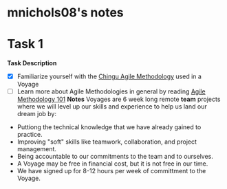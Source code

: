 # mnichols08's notes
# Task 1

**__Task Description__**
- [x] Familiarize yourself with the [Chingu Agile Methodology](https://github.com/chingu-voyages/Handbook/blob/main/docs/guides/voyage/voyage.md#sprint-3-5---reaching-your-mvp) used in a Voyage 
- [ ] Learn more about Agile Methodologies in general by reading [Agile Methodology 101](https://github.com/chingu-voyages/Handbook/blob/main/docs/resources/projresources/agile101.md#agile-methodology-101)
**__Notes__**
Voyages are 6 week long remote **team** projects where we will level up our skills and experience to help us land our dream job by: 
* Puttiong the technical knowledge that we have already gained to practice.
* Improving "soft" skills like teamwork, collaboration, and project management.
* Being accountable to our commitments to the team and to ourselves.
* A Voyage may be free in financial cost, but it is not free in our time.
* We have signed up for 8-12 hours per week of committment to the Voyage.
